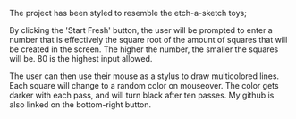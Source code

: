 The project has been styled to resemble the etch-a-sketch toys;

By clicking the 'Start Fresh' button, the user will be prompted to enter a number that is effectively the square root of the amount of squares that will be created in the screen. The higher the number, the smaller the squares will be. 80 is the highest input allowed.

The user can then use their mouse as a stylus to draw multicolored lines. 
Each square will change to a random color on mouseover. 
The color gets darker with each pass, and will turn black after ten passes.
My github is also linked on the bottom-right button.
